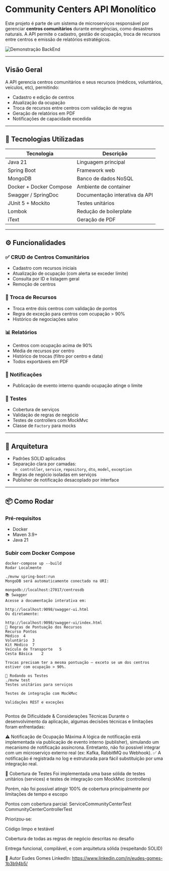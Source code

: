 # Community Centers API Monolítico 

Este projeto é parte de um sistema de microserviços responsável por gerenciar **centros comunitários** durante emergências, como desastres naturais. A API permite o cadastro, gestão de ocupação, troca de recursos entre centros e emissão de relatórios estratégicos.

![Demonstração BackEnd](Animação.gif)

---

##  Visão Geral

A API gerencia centros comunitários e seus recursos (médicos, voluntários, veículos, etc), permitindo:

- Cadastro e edição de centros
- Atualização da ocupação
- Troca de recursos entre centros com validação de regras
- Geração de relatórios em PDF
- Notificações de capacidade excedida

---

## 🚀 Tecnologias Utilizadas

| Tecnologia | Descrição |
|------------|-----------|
| Java 21 | Linguagem principal |
| Spring Boot | Framework web |
| MongoDB | Banco de dados NoSQL |
| Docker + Docker Compose | Ambiente de container |
| Swagger / SpringDoc | Documentação interativa da API |
| JUnit 5 + Mockito | Testes unitários |
| Lombok | Redução de boilerplate |
| iText | Geração de PDF |

---

## ⚙️ Funcionalidades

### ✅ CRUD de Centros Comunitários
- Cadastro com recursos iniciais
- Atualização de ocupação (com alerta se exceder limite)
- Consulta por ID e listagem geral
- Remoção de centros

### 🔁 Troca de Recursos
- Troca entre dois centros com validação de pontos
- Regra de exceção para centros com ocupação > 90%
- Histórico de negociações salvo

### 📊 Relatórios
- Centros com ocupação acima de 90%
- Média de recursos por centro
- Histórico de trocas (filtro por centro e data)
- Todos exportáveis em PDF

### 📢 Notificações
- Publicação de evento interno quando ocupação atinge o limite

### 🧪 Testes
- Cobertura de serviços
- Validação de regras de negócio
- Testes de controllers com MockMvc
- Classe de `Factory` para mocks

---

## 🧱 Arquitetura

- Padrões SOLID aplicados
- Separação clara por camadas:
  - `controller`, `service`, `repository`, `dto`, `model`, `exception`
- Regras de negócio isoladas em serviços
- Publisher de notificação desacoplado por interface

---

## 📦 Como Rodar

### Pré-requisitos

- Docker
- Maven 3.9+
- Java 21

### Subir com Docker Compose



```
docker-compose up --build
Rodar Localmente

./mvnw spring-boot:run
MongoDB será automaticamente conectado na URI:

mongodb://localhost:27017/centrosdb
📚 Swagger
Acesse a documentação interativa em:

http://localhost:9098/swagger-ui.html
Ou diretamente:

http://localhost:9098/swagger-ui/index.html
🔄 Regras de Pontuação dos Recursos
Recurso	Pontos
Médico	4
Voluntário	3
Kit Médico	7
Veículo de Transporte	5
Cesta Básica	2

Trocas precisam ter a mesma pontuação — exceto se um dos centros estiver com ocupação > 90%.

🧪 Rodando os Testes
./mvnw test
Testes unitários para serviços

Testes de integração com MockMvc

Validações REST e exceções


```

Pontos de Dificuldade & Considerações Técnicas
Durante o desenvolvimento da aplicação, algumas decisões técnicas e limitações foram enfrentadas:

⚠️ Notificação de Ocupação Máxima
A lógica de notificação está implementada via publicação de evento interno (publisher), simulando um mecanismo de notificação assíncrona.
Entretanto, não foi possível integrar com um microserviço externo real (ex: Kafka, RabbitMQ ou Webhook).
✅ A notificação é registrada no log e estruturada para fácil substituição por uma integração real.

🔬 Cobertura de Testes
Foi implementada uma base sólida de testes unitários (services) e testes de integração com MockMvc (controllers)

Porém, não foi possível atingir 100% de cobertura principalmente por limitações de tempo e escopo

Pontos com cobertura parcial:
ServiceCommunityCenterTest
CommunityCenterControllerTest

Priorizou-se:

Código limpo e testável

Cobertura de todas as regras de negócio descritas no desafio

Entrega funcional, compilável, e com arquitetura sólida (respeitando SOLID)

👤 Autor
Eudes Gomes
LinkedIn: https://www.linkedin.com/in/eudes-gomes-1b3b94b5/




